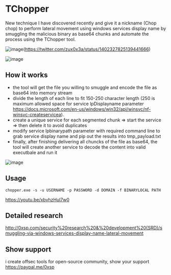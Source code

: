# TChopper

New technique I have discovered recently and give it a nickname (Chop chop) to perform lateral movement using windows services display name by smuggling the malicious binary as base64 chunks and automate the process using the TChopper tool. 

![image](https://i.imgur.com/bTZlLC8.png)(https://twitter.com/zux0x3a/status/1402327825139441666)

![image](https://0xsp.com/storageCenter/1623166632.jpg)

## How it works 

* the tool will get the file you willing to smuggle and encode the file as base64 into memory stream 
* divide the length of each line to fit 150-250 character length (250 is maximum allowed space for service lpDisplayname parameter https://docs.microsoft.com/en-us/windows/win32/api/winsvc/nf-winsvc-createservicea).
* create a unique service for each segmented chunk => start the service => then delete it to avoid duplicates 
* modify service lpbinarypath parameter with required command line to grab service display name and pip out the results into tmp_payload.txt 
* finally, after finishing delivering all chuncks of the file as base64, the tool will create another service to decode the content into valid executbale and run it 

![image](https://0xsp.com/storageCenter/1623222054.png)

## Usage 

```
chopper.exe -s -u USERNAME -p PASSWORD -d DOMAIN -f BINARYLOCAL PATH 
```

https://youtu.be/xbvhzHul7w0

## Detailed research 
http://0xsp.com/security%20research%20&%20development%20(SRD)/smuggling-via-windows-services-display-name-lateral-movement

## Show support 

i create offsec tools for open-source community, show your support https://paypal.me/0xsp

